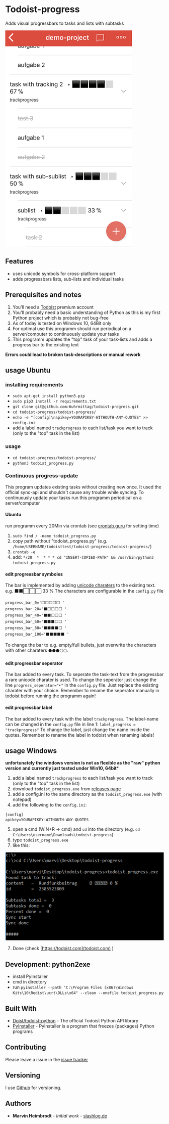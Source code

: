 # Todoist-progress

Adds visual progressbars to tasks and lists with subtasks

![Demo iOS](readme_resources/ios-demo-list.png)

## Features
- uses unicode symbols for cross-platform support
- adds progressbars lists, sub-lists and individual tasks

## Prerequisites and notes
1. You'll need a [Todoist](https://todoist.com) premium account
2. You'll probably need a basic understanding of Python as this is my first Python project which is probably not bug-free
3. As of today is tested on Windows 10, 64Bit only
4. For optimal use this programm should run periodical on a server/computer to continuously update your tasks
5. This programm updates the "top" task of your task-lists and adds a progress bar to the existing text

**Errors could lead to broken task-descriptions or manual rework**

## usage Ubuntu
### installing requirements
- `sudo apt-get install python3-pip`
- `sudo pip3 install -r requirements.txt`
- `git clone git@github.com:6uhrmittag/todoist-progress.git`
- `cd todoist-progress/todoist-progress/`
- `echo -e "[config]\napikey=YOURAPIKEY-WITHOUTH-ANY-QUOTES" >> config.ini`
-  add a label named `trackprogress` to each list/task you want to track (only to the "top" task in the list)
### usage
- `cd todoist-progress/todoist-progress/`
- `python3 todoist_progress.py`

### Continuous progress-update
This program updates existing tasks without creating new once. It used the official sync-api and shouldn't cause any trouble while syncing.
To continuously update your tasks run this programm periodical on a server/computer

#### Ubuntu
run programm every 20Min via crontab
(see [crontab.guru](https://crontab.guru/) for setting time)

1. `sudo find / -name todoist_progress.py`
2. copy path without "todoist_progress.py" (e.g. `/home/USERNAME/todoisttest/todoist-progress/todoist-progress/`)
3. `crontab -e`
4. add: `*/20  *  * * * cd "INSERT-COPIED-PATH" && /usr/bin/python3 todoist_progress.py`

#### edit progressbar symboles
The bar is implemented by adding [unicode charaters](http://jrgraphix.net/r/Unicode/2600-26FF) to the existing text.
e.g.  ⬛⬛⬜⬜⬜ 33 %
The characters are configurable in the `config.py` file
```
progress_bar_0='⬜⬜⬜⬜⬜ '
progress_bar_20='⬛⬜⬜⬜⬜ '
progress_bar_40='⬛⬛⬜⬜⬜ '
progress_bar_60='⬛⬛⬛⬜⬜ '
progress_bar_80='⬛⬛⬛⬛⬜ '
progress_bar_100='⬛⬛⬛⬛⬛ '
```
To change the bar to e.g. empty/full bullets, just overwrite the characters with other charaters `⚫⚫⚫⚪⚪`.

#### edit progressbar seperator
The bar added to every task. To seperate the task-text from the progressbar a rare unicode charater is used.
To change the seperator just change the line `progress_seperator="‣"` in the `config.py` file. Just replace the existing charater with your choice. Remember to rename the seperator manually in todoist before running the programm again!

#### edit progressbar label
The bar added to every task with the label `trackprogress`.
The label-name can be changed in the `config.py` file in line 1:
`label_progress = "trackprogress"`
To change the label, just change the name inside the quotes.
Remember to rename the label in todoist when renaming labels!

## usage Windows
**unfortunately the windows version is not as flexible as the "raw" python version and currently just tested under Win10, 64bit***

1. add a label named `trackprogress` to each list/task you want to track (only to the "top" task in the list)
2. download `todoist_progress.exe` from [releases page](https://github.com/6uhrmittag/todoist-progress/releases)
3. add a config.ini to the same directory as the `todoist_progress.exe` (with notepad)
4. add the following to the `config.ini`:
```
[config]
apikey=YOURAPIKEY-WITHOUTH-ANY-QUOTES
```
5. open a cmd (WIN+R -> cmd) and `cd` into the directory (e.g. `cd C:\Users\username\Downloads\todoist-progress`)
6. type `todoist_progress.exe` <enter>
7. like this:

![Demo output](readme_resources/cmd-sample-run.PNG)

7. Done (check [https://todoist.com](todoist.com) )

## Development: python2exe
- install PyInstaller
- cmd in directory
- run `pyinstaller --path "C:\Program Files (x86)\Windows Kits\10\Redist\ucrt\DLLs\x64" --clean --onefile todoist_progress.py`

## Built With

* [Doist/todoist-python](https://github.com/Doist/todoist-python) - The official Todoist Python API library
* [PyInstaller](https://www.pyinstaller.org) - PyInstaller is a program that freezes (packages) Python programs

## Contributing

Please leave a issue in the [issue tracker](https://github.com/6uhrmittag/todoist-progress/issues)

## Versioning

I use [Github](https://github.com/6uhrmittag/todoist-progress/) for versioning. 

## Authors

* **Marvin Heimbrodt** - *Initial work* - [slashlog.de](https://slashlog.de)
